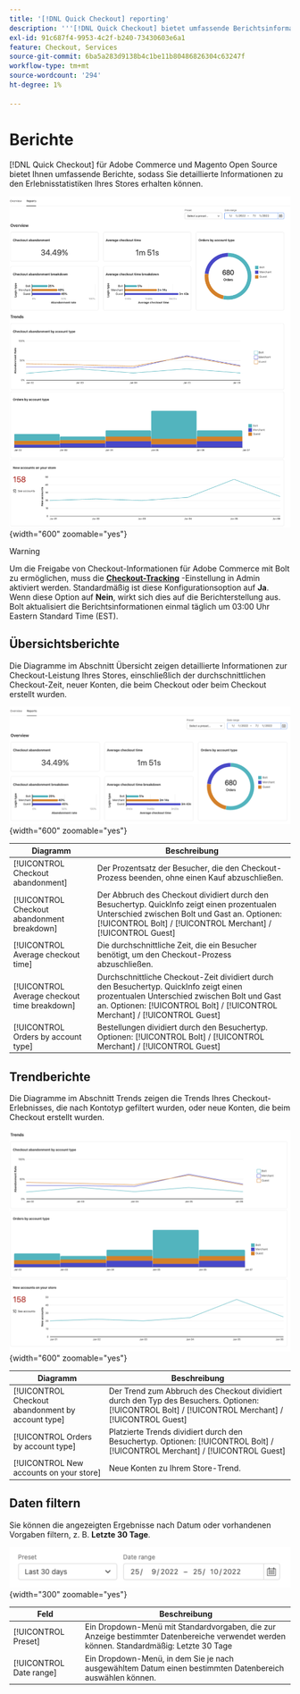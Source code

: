 ```yaml
---
title: '[!DNL Quick Checkout] reporting'
description: '''[!DNL Quick Checkout] bietet umfassende Berichtsinformationen."'
exl-id: 91c687f4-9953-4c2f-b240-73430603e6a1
feature: Checkout, Services
source-git-commit: 6ba5a283d9138b4c1be11b80486826304c63247f
workflow-type: tm+mt
source-wordcount: '294'
ht-degree: 1%

---
```


# Berichte

[!DNL Quick Checkout] für Adobe Commerce und Magento Open Source bietet Ihnen umfassende Berichte, sodass Sie detaillierte Informationen zu den Erlebnisstatistiken Ihres Stores erhalten können.

![Berichtansicht](assets/reports-view-big-checkout.png){width="600" zoomable="yes"}

>[!WARNING]
>
> Um die Freigabe von Checkout-Informationen für Adobe Commerce mit Bolt zu ermöglichen, muss die [**Checkout-Tracking**](../quick-checkout/settings-quick-checkout.md)  -Einstellung in Admin aktiviert werden. Standardmäßig ist diese Konfigurationsoption auf **Ja**. Wenn diese Option auf **Nein**, wirkt sich dies auf die Berichterstellung aus. Bolt aktualisiert die Berichtsinformationen einmal täglich um 03:00 Uhr Eastern Standard Time (EST).

## Übersichtsberichte

Die Diagramme im Abschnitt Übersicht zeigen detaillierte Informationen zur Checkout-Leistung Ihres Stores, einschließlich der durchschnittlichen Checkout-Zeit, neuer Konten, die beim Checkout oder beim Checkout erstellt wurden.

![Berichtübersicht](assets/overview-report-checkout.png){width="600" zoomable="yes"}

| Diagramm | Beschreibung |
|---|---|
| [!UICONTROL Checkout abandonment] | Der Prozentsatz der Besucher, die den Checkout-Prozess beenden, ohne einen Kauf abzuschließen. |
| [!UICONTROL Checkout abandonment breakdown] | Der Abbruch des Checkout dividiert durch den Besuchertyp. QuickInfo zeigt einen prozentualen Unterschied zwischen Bolt und Gast an. Optionen: [!UICONTROL Bolt] / [!UICONTROL Merchant] / [!UICONTROL Guest] |
| [!UICONTROL Average checkout time] | Die durchschnittliche Zeit, die ein Besucher benötigt, um den Checkout-Prozess abzuschließen. |
| [!UICONTROL Average checkout time breakdown] | Durchschnittliche Checkout-Zeit dividiert durch den Besuchertyp. QuickInfo zeigt einen prozentualen Unterschied zwischen Bolt und Gast an. Optionen: [!UICONTROL Bolt] / [!UICONTROL Merchant] / [!UICONTROL Guest] |
| [!UICONTROL Orders by account type] | Bestellungen dividiert durch den Besuchertyp. Optionen: [!UICONTROL Bolt] / [!UICONTROL Merchant] / [!UICONTROL Guest] |

## Trendberichte

Die Diagramme im Abschnitt Trends zeigen die Trends Ihres Checkout-Erlebnisses, die nach Kontotyp gefiltert wurden, oder neue Konten, die beim Checkout erstellt wurden.

![Berichtstrends](assets/trends-report-checkout.png){width="600" zoomable="yes"}

| Diagramm | Beschreibung |
|---|---|
| [!UICONTROL Checkout abandonment by account type] | Der Trend zum Abbruch des Checkout dividiert durch den Typ des Besuchers. Optionen: [!UICONTROL Bolt] / [!UICONTROL Merchant] / [!UICONTROL Guest] |
| [!UICONTROL Orders by account type] | Platzierte Trends dividiert durch den Besuchertyp. Optionen: [!UICONTROL Bolt] / [!UICONTROL Merchant] / [!UICONTROL Guest] |
| [!UICONTROL New accounts on your store] | Neue Konten zu Ihrem Store-Trend. |

## Daten filtern

Sie können die angezeigten Ergebnisse nach Datum oder vorhandenen Vorgaben filtern, z. B. **Letzte 30 Tage**.

![Filteransicht](assets/filter-view.png){width="300" zoomable="yes"}

| Feld | Beschreibung |
|---|---|
| [!UICONTROL Preset] | Ein Dropdown-Menü mit Standardvorgaben, die zur Anzeige bestimmter Datenbereiche verwendet werden können. Standardmäßig: Letzte 30 Tage |
| [!UICONTROL Date range] | Ein Dropdown-Menü, in dem Sie je nach ausgewähltem Datum einen bestimmten Datenbereich auswählen können. |
